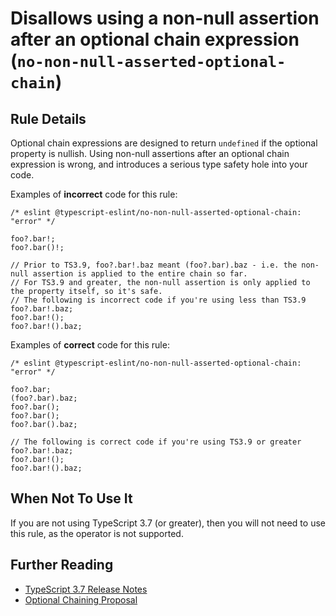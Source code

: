 Disallows using a non-null assertion after an optional chain expression (`no-non-null-asserted-optional-chain`)
===============================================================================================================

Rule Details
------------

Optional chain expressions are designed to return `undefined` if the optional property is nullish. Using non-null assertions after an optional chain expression is wrong, and introduces a serious type safety hole into your code.

Examples of **incorrect** code for this rule:

    /* eslint @typescript-eslint/no-non-null-asserted-optional-chain: "error" */

    foo?.bar!;
    foo?.bar()!;

    // Prior to TS3.9, foo?.bar!.baz meant (foo?.bar).baz - i.e. the non-null assertion is applied to the entire chain so far.
    // For TS3.9 and greater, the non-null assertion is only applied to the property itself, so it's safe.
    // The following is incorrect code if you're using less than TS3.9
    foo?.bar!.baz;
    foo?.bar!();
    foo?.bar!().baz;

Examples of **correct** code for this rule:

    /* eslint @typescript-eslint/no-non-null-asserted-optional-chain: "error" */

    foo?.bar;
    (foo?.bar).baz;
    foo?.bar();
    foo?.bar();
    foo?.bar().baz;

    // The following is correct code if you're using TS3.9 or greater
    foo?.bar!.baz;
    foo?.bar!();
    foo?.bar!().baz;

When Not To Use It
------------------

If you are not using TypeScript 3.7 (or greater), then you will not need to use this rule, as the operator is not supported.

Further Reading
---------------

-   [TypeScript 3.7 Release Notes](https://www.typescriptlang.org/docs/handbook/release-notes/typescript-3-7.html)
-   [Optional Chaining Proposal](https://github.com/tc39/proposal-optional-chaining/)
